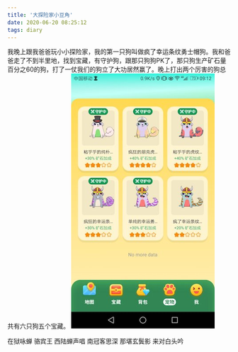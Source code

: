 ```yaml
---
title: '大探险家小豆角'
date: 2020-06-20 08:25:12
tags: diary
---
```

我晚上跟我爸爸玩小小探险家，我的第一只狗叫做疯了幸运条纹勇士帽狗。我和爸爸走了不到半里地，找到宝藏，有守护狗，跟那只狗狗PK了，那只狗生产矿石量百分之60的狗，打了一仗我们的狗立了大功居然赢了。晚上打出两个厉害的狗总共有六只狗五个宝藏。
![宠物狗](/images/dog_pets.jpeg)


在狱咏蝉
        骆宾王
西陆蝉声唱
南冠客思深
那堪玄鬓影
来对白头吟

